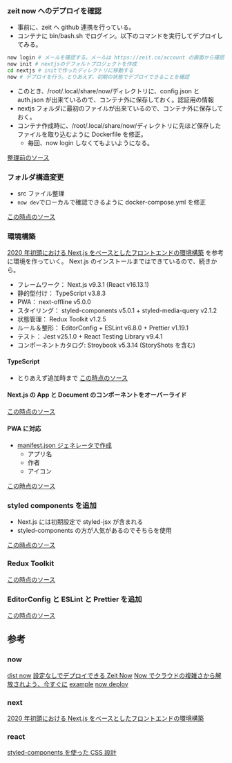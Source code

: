 ### zeit now へのデプロイを確認

- 事前に、zeit へ github 連携を行っている。
- コンテナに bin/bash.sh でログイン。以下のコマンドを実行してデプロイしてみる。

```bash
now login # メールを確認する。メールは https://zeit.co/account の画面から確認可能
now init # nextjsのデフォルトプロジェクトを作成
cd nextjs # initで作ったディレクトリに移動する
now # デプロイを行う。とりあえず、初期の状態でデプロイできることを確認
```

- このとき、/root/.local/share/now/ディレクトリに、config.json と auth.json が出来ているので、コンテナ外に保存しておく。認証用の情報
- nextjs フォルダに最初のファイルが出来ているので、コンテナ外に保存しておく。
- コンテナ作成時に、/root/.local/share/now/ディレクトリに先ほど保存したファイルを取り込むように Dockerfile を修正。
  - 毎回、now login しなくてもよいようになる。

[整理前のソース](https://github.com/hibohiboo/develop/tree/11d6d6ee33cdaac6687fc32217ad40386dceb9e8/tutorial/lesson/react-my-examples/next/)

### フォルダ構造変更

- src ファイル整理
- `now dev`でローカルで確認できるように docker-compose.yml を修正

[この時点のソース](https://github.com/hibohiboo/develop/tree/fa5d3cce8b733e7ee3ec89a48c3a265f712c4881/tutorial/lesson/react-my-examples/next/)

### 環境構築

[2020 年初頭における Next.js をベースとしたフロントエンドの環境構築][*1] を参考に環境を作っていく。
Next.js のインストールまではできているので、続きから。

- フレームワーク： Next.js v9.3.1 (React v16.13.1)
- 静的型付け： TypeScript v3.8.3
- PWA： next-offline v5.0.0
- スタイリング： styled-components v5.0.1 + styled-media-query v2.1.2
- 状態管理： Redux Toolkit v1.2.5
- ルール＆整形： EditorConfig + ESLint v6.8.0 + Prettier v1.19.1
- テスト： Jest v25.1.0 + React Testing Library v9.4.1
- コンポーネントカタログ: Stroybook v5.3.14 (StoryShots を含む)

#### TypeScript

- とりあえず追加時まで
  [この時点のソース](https://github.com/hibohiboo/develop/tree/894afc97b8b27e1a24f9e561146438278956ce39/tutorial/lesson/react-my-examples/next/)

#### Next.js の App と Document のコンポーネントをオーバーライド

[この時点のソース](https://github.com/hibohiboo/develop/tree/339f325f65d4403882c5d20dfeea681d60e4bd42/tutorial/lesson/react-my-examples/next/)

#### PWA に対応

- [manifest.json ジェネレータで作成](https://app-manifest.firebaseapp.com/)
  - アプリ名
  - 作者
  - アイコン

[この時点のソース](https://github.com/hibohiboo/develop/tree/db933aaf900b43049da8dee38cd812b2a353c8e6/tutorial/lesson/react-my-examples/next/)

### styled components を追加

- Next.js には初期設定で styled-jsx が含まれる
- styled-components の方が人気があるのでそちらを使用

[この時点のソース](https://github.com/hibohiboo/develop/tree/bd6587bff1a6eb19e2a1370955de6bc66dcf5438/tutorial/lesson/react-my-examples/next/)

### Redux Toolkit

[この時点のソース](https://github.com/hibohiboo/develop/tree/66e005ff8d9a3de36649f541ccd007c59bc5bce3/tutorial/lesson/react-my-examples/next/)

### EditorConfig と ESLint と Prettier を追加

[この時点のソース](https://github.com/hibohiboo/develop/tree/84d37ee5bb84deb17ee299b45dc0f6d79cd17a27/tutorial/lesson/react-my-examples/next/)

## 参考

### now

[dist now](https://zeit.co/onboarding)
[設定なしでデプロイできる Zeit Now](https://dev.classmethod.jp/server-side/serverless/zero-configuration-zeit-now/)
[Now でクラウドの複雑さから解放されよう、今すぐに](https://qiita.com/aggre/items/f0cb9f8b8e8c54768e50)
[example](https://github.com/zeit/now/tree/master/examples/nextjs)
[now deploy](https://zeit.co/docs/v2/platform/deployments#now-cli)

### next

[2020 年初頭における Next.js をベースとしたフロントエンドの環境構築][*1]

[*1]: https://qiita.com/syuji-higa/items/931e44046c17f53b432b

### react

[styled-components を使った CSS 設計](https://qiita.com/taneba/items/4547830b461d11a69a20)
